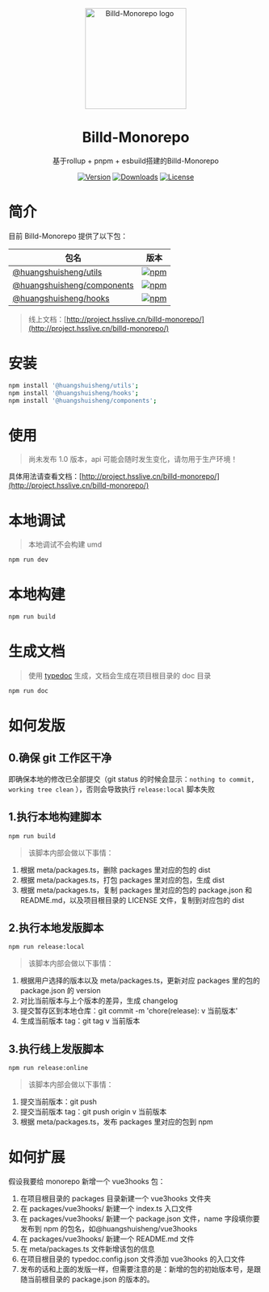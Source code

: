 <p align="center">
  <a href="http://project.hsslive.cn/billd-monorepo/">
    <img
      width="200"
      src="https://resource.hsslive.cn/image/1613141138717Billd.webp"
      alt="Billd-Monorepo logo"
    />
  </a>
</p>

<h1 align="center">
  Billd-Monorepo
</h1>

<p align="center">
  基于rollup + pnpm + esbuild搭建的Billd-Monorepo
</p>

<div align="center">
<a href="https://www.npmjs.com/package/@huangshuisheng/utils"><img src="https://img.shields.io/npm/v/@huangshuisheng/utils.svg" alt="Version"></a>
<a href="https://www.npmjs.com/package/@huangshuisheng/utils"><img src="https://img.shields.io/npm/dw/@huangshuisheng/utils.svg" alt="Downloads"></a>
<a href="https://www.npmjs.com/package/@huangshuisheng/utils"><img src="https://img.shields.io/npm/l/@huangshuisheng/utils.svg" alt="License"></a>
</div>

# 简介

目前 Billd-Monorepo 提供了以下包：

| 包名                                                                                                       | 版本                                                                                                                        |
| ---------------------------------------------------------------------------------------------------------- | --------------------------------------------------------------------------------------------------------------------------- |
| [@huangshuisheng/utils](https://github.com/galaxy-s10/billd-monorepo/tree/master/packages/utils)           | [![npm](https://img.shields.io/npm/v/@huangshuisheng/utils)](https://www.npmjs.com/package/@huangshuisheng/utils)           |
| [@huangshuisheng/components](https://github.com/galaxy-s10/billd-monorepo/tree/master/packages/components) | [![npm](https://img.shields.io/npm/v/@huangshuisheng/components)](https://www.npmjs.com/package/@huangshuisheng/components) |
| [@huangshuisheng/hooks](https://github.com/galaxy-s10/billd-monorepo/tree/master/packages/hooks)           | [![npm](https://img.shields.io/npm/v/@huangshuisheng/hooks)](https://www.npmjs.com/package/@huangshuisheng/hooks)           |

> 线上文档：[http://project.hsslive.cn/billd-monorepo/](http://project.hsslive.cn/billd-monorepo/)

# 安装

```sh
npm install '@huangshuisheng/utils';
npm install '@huangshuisheng/hooks';
npm install '@huangshuisheng/components';
```

# 使用

> 尚未发布 1.0 版本，api 可能会随时发生变化，请勿用于生产环境！

具体用法请查看文档：[http://project.hsslive.cn/billd-monorepo/](http://project.hsslive.cn/billd-monorepo/)

# 本地调试

> 本地调试不会构建 umd

```sh
npm run dev
```

# 本地构建

```sh
npm run build
```

# 生成文档

> 使用 [typedoc](https://typedoc.org/) 生成，文档会生成在项目根目录的 doc 目录

```sh
npm run doc
```

# 如何发版

## 0.确保 git 工作区干净

即确保本地的修改已全部提交（git status 的时候会显示：`nothing to commit, working tree clean` ），否则会导致执行 `release:local` 脚本失败

## 1.执行本地构建脚本

```sh
npm run build
```

> 该脚本内部会做以下事情：

1. 根据 meta/packages.ts，删除 packages 里对应的包的 dist
2. 根据 meta/packages.ts，打包 packages 里对应的包，生成 dist
3. 根据 meta/packages.ts，复制 packages 里对应的包的 package.json 和 README.md，以及项目根目录的 LICENSE 文件，复制到对应包的 dist

## 2.执行本地发版脚本

```sh
npm run release:local
```

> 该脚本内部会做以下事情：

1. 根据用户选择的版本以及 meta/packages.ts，更新对应 packages 里的包的 package.json 的 version
2. 对比当前版本与上个版本的差异，生成 changelog
3. 提交暂存区到本地仓库：git commit -m 'chore(release): v 当前版本'
4. 生成当前版本 tag：git tag v 当前版本

## 3.执行线上发版脚本

```sh
npm run release:online
```

> 该脚本内部会做以下事情：

1. 提交当前版本：git push
2. 提交当前版本 tag：git push origin v 当前版本
3. 根据 meta/packages.ts，发布 packages 里对应的包到 npm

# 如何扩展

假设我要给 monorepo 新增一个 vue3hooks 包：

1. 在项目根目录的 packages 目录新建一个 vue3hooks 文件夹
2. 在 packages/vue3hooks/ 新建一个 index.ts 入口文件
3. 在 packages/vue3hooks/ 新建一个 package.json 文件，name 字段填你要发布到 npm 的包名，如@huangshuisheng/vue3hooks
4. 在 packages/vue3hooks/ 新建一个 README.md 文件
5. 在 meta/packages.ts 文件新增该包的信息
6. 在项目根目录的 typedoc.config.json 文件添加 vue3hooks 的入口文件
7. 发布的话和上面的发版一样，但需要注意的是：新增的包的初始版本号，是跟随当前根目录的 package.json 的版本的。
